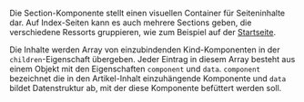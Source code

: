 Die Section-Komponente stellt einen visuellen Container für Seiteninhalte dar. Auf Index-Seiten kann es auch mehrere Sections geben, die verschiedene Ressorts gruppieren, wie zum Beispiel auf der [Startseite](./).

Die Inhalte werden Array von einzubindenden Kind-Komponenten in der `children`-Eigenschaft übergeben. Jeder Eintrag in diesem Array besteht aus einem Objekt mit den Eigenschaften `component` und `data`. `component` bezeichnet die in den Artikel-Inhalt einzuhängende Komponente und `data` bildet Datenstruktur ab, mit der diese Komponente befüttert werden soll.